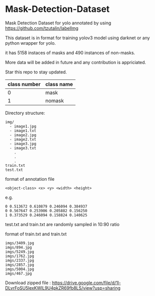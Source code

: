 # Mask-Detection-Dataset
Mask Detection Dataset for yolo annotated by using https://github.com/tzutalin/labelImg

This dataset is in format for training yolov3 model using darknet or any python wrapper for yolo.

it has 5158 instaces of masks and 490 instances of non-masks.

More data will be added in future and any contribution is appriciated.

Star this repo to stay updated.

|class number | class name |
|-------------|------------|
| 0           | mask       |
|1            | nomask     |


Directory structure:
```
img/
  - image1.jpg
  - image1.txt
  - image2.jpg
  - image2.txt
  - image3.jpg
  - image3.txt
    .
    .
    .
train.txt
test.txt

```
format of annotation file
```
<object-class> <x> <y> <width> <height>
```
e.g.
```
0 0.513672 0.610879 0.246094 0.384937
0 0.567647 0.253906 0.205882 0.156250
1 0.373529 0.246094 0.158824 0.140625
```

test.txt and train.txt are randomly sampled in 10:90 ratio

format of train.txt and train.txt
```
imgs/3409.jpg
imgs/894.jpg
imgs/5249.jpg
imgs/1762.jpg
imgs/2337.jpg
imgs/2857.jpg
imgs/5004.jpg
imgs/467.jpg
```


Download zipped file : https://drive.google.com/file/d/1l-DLvrFoSU5lexKWlL9U4pkZR69fb8LS/view?usp=sharing

